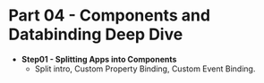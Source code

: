 # Part 04 - Components and Databinding Deep Dive

- **Step01 - Splitting Apps into Components**
  - Split intro, Custom Property Binding, Custom Event Binding.

